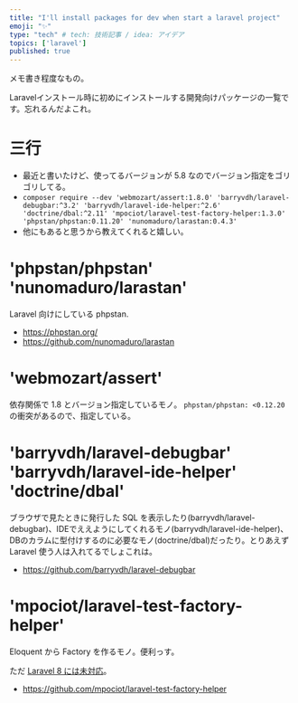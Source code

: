 ```yaml
---
title: "I'll install packages for dev when start a laravel project"
emoji: "✨"
type: "tech" # tech: 技術記事 / idea: アイデア
topics: ['laravel']
published: true
---
```


メモ書き程度なもの。

Laravelインストール時に初めにインストールする開発向けパッケージの一覧です。忘れるんだよこれ。


# 三行

- 最近と書いたけど、使ってるバージョンが 5.8 なのでバージョン指定をゴリゴリしてる。
- `composer require --dev 'webmozart/assert:1.8.0' 'barryvdh/laravel-debugbar:^3.2' 'barryvdh/laravel-ide-helper:^2.6' 'doctrine/dbal:^2.11' 'mpociot/laravel-test-factory-helper:1.3.0' 'phpstan/phpstan:0.11.20' 'nunomaduro/larastan:0.4.3' `
- 他にもあると思うから教えてくれると嬉しい。

# 'phpstan/phpstan' 'nunomaduro/larastan'

Laravel 向けにしている phpstan. 

- https://phpstan.org/
- https://github.com/nunomaduro/larastan


# 'webmozart/assert'

依存関係で 1.8 とバージョン指定しているモノ。 `phpstan/phpstan: <0.12.20` の衝突があるので、指定している。

# 'barryvdh/laravel-debugbar' 'barryvdh/laravel-ide-helper' 'doctrine/dbal'

ブラウザで見たときに発行した SQL を表示したり(barryvdh/laravel-debugbar)、IDEでええようにしてくれるモノ(barryvdh/laravel-ide-helper)、DBのカラムに型付けするのに必要なモノ(doctrine/dbal)だったり。とりあえず Laravel 使う人は入れてるでしょこれは。

- https://github.com/barryvdh/laravel-debugbar

# 'mpociot/laravel-test-factory-helper'

Eloquent から Factory を作るモノ。便利っす。

ただ [Laravel 8 には未対応](https://laravel.com/docs/8.x/upgrade#model-factories)。

- https://github.com/mpociot/laravel-test-factory-helper
